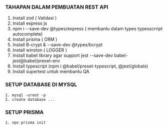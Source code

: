 ### TAHAPAN DALAM PEMBUATAN REST API

1. Install zod ( Validasi )
2. Install express js
3. npm i --save-dev @types/express ( membantu dalam types typesscrript autocomplete)
4. Install prisma ( ORM )
5. Install B-crypt & --save-dev @types/bcrypt
6. Install winston ( LOGGER )
7. Install babel library agar support jest --save-dev babel-jest@babel/preset-env
8. Install typescript (npm i @babel/preset-typescript, @jest/globals)
9. Install supertest untuk membantu QA

### SETUP DATABASE DI MYSQL

```readme
1. mysql -uroot -p
2. create database ...
```

### SETUP PRISMA
```
1. npx prisma init
```



